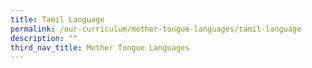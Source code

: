 ```yaml
---
title: Tamil Language
permalink: /our-curriculum/mother-tongue-languages/tamil-language
description: ""
third_nav_title: Mother Tongue Languages
---
```

